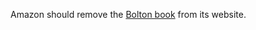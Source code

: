 Amazon should remove the <a href="https://en.wikipedia.org/wiki/The_Room_Where_It_Happened">Bolton book</a> from its website.

